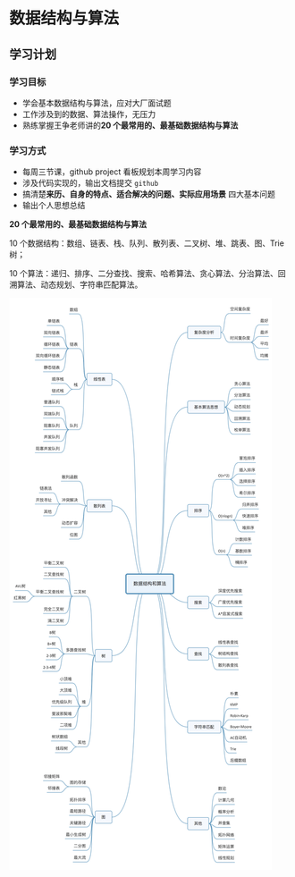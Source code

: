 # 数据结构与算法

## 学习计划

### 学习目标

  - 学会基本数据结构与算法，应对大厂面试题
  - 工作涉及到的数据、算法操作，无压力
  - 熟练掌握王争老师讲的**20 个最常用的、最基础数据结构与算法**

### 学习方式

  - 每周三节课，github project 看板规划本周学习内容
  - 涉及代码实现的，输出文档提交 `github`
  - 搞清楚**来历、自身的特点、适合解决的问题、实际应用场景** 四大基本问题
  - 输出个人思想总结

  **20 个最常用的、最基础数据结构与算法**

  10 个数据结构：数组、链表、栈、队列、散列表、二叉树、堆、跳表、图、Trie 树；

  10 个算法：递归、排序、二分查找、搜索、哈希算法、贪心算法、分治算法、回溯算法、动态规划、字符串匹配算法。

![数据结构与算法知识图谱](./assets/1.jpg)